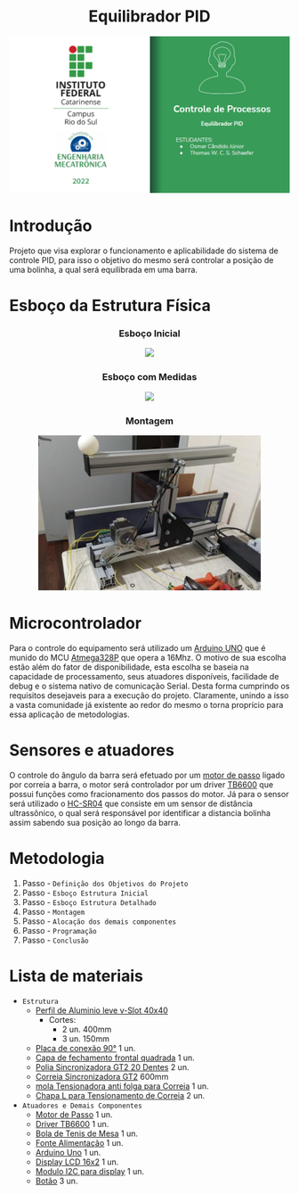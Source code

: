 <h1 align="center"> Equilibrador PID </h1>

![ALOW](Imagens/Logo.PNG)

# Introdução
Projeto que visa explorar o funcionamento e aplicabilidade do sistema de controle PID, para isso o objetivo do mesmo será controlar a posição de uma bolinha, a qual será equilibrada em uma barra.

# Esboço da Estrutura Física
<div align="center">  
  <h3>Esboço Inicial</h3>
  <img src="https://github.com/osmar-candido/Equilibrador-PID/blob/32d471ab13c34fbf4f6023804e4090dc3f51ee7b/Imagens/Esbo%C3%A7oSemMedidas.jpg" width="400">
  
  <h3>Esboço com Medidas</h3>
  <img src="https://github.com/osmar-candido/Equilibrador-PID/blob/32d471ab13c34fbf4f6023804e4090dc3f51ee7b/Imagens/Esbo%C3%A7oComMedidas.jpg" width="400">
  
  <h3 aling="left">Montagem</h3>
  <img src="https://github.com/osmar-candido/Equilibrador-PID/blob/73b7af5404ce1d5f0cc2963a7992429d506e0d20/Imagens/MontagemInicial.jpg" width="400">
</div>

# Microcontrolador
Para o controle do equipamento será utilizado um [Arduino UNO]() que é munido do MCU [Atmega328P](https://pdf1.alldatasheet.com/datasheet-pdf/view/241077/ATMEL/ATMEGA328P.html) que opera a 16Mhz. 
O motivo de sua escolha estão além do fator de disponibilidade, esta escolha se baseia na capacidade de processamento, seus atuadores disponíveis, facilidade de debug e o sistema nativo de comunicação Serial. Desta forma cumprindo os requisitos desejaveis para a execução do projeto. Claramente, unindo a isso a vasta comunidade já existente ao redor do mesmo o torna proprício para essa aplicação de metodologias.

# Sensores e atuadores
O controle do ângulo da barra será efetuado por um [motor de passo]() ligado por correia a barra, o motor será controlador por um driver [TB6600](https://www.mcielectronics.cl/website_MCI/static/documents/TB6600_data_sheet.pdf) que possui funções como fracionamento dos passos do motor.
Já para o sensor será utilizado o [HC-SR04](https://storage.googleapis.com/baudaeletronicadatasheet/HC-SR04.pdf) que consiste em um sensor de distância ultrassônico, o qual será responsável por identificar a distancia bolinha assim sabendo sua posição ao longo da barra.

# Metodologia
1. Passo - `Definição dos Objetivos do Projeto`
2. Passo - `Esboço Estrutura Inicial`
3. Passo - `Esboço Estrutura Detalhado`
4. Passo - `Montagem`
5. Passo - `Alocação dos demais componentes`
6. Passo - `Programação`
7. Passo - `Conclusão`

# Lista de materiais
 - `Estrutura`
   - [Perfil de Aluminio leve v-Slot 40x40]()
     - Cortes: 
       -  2 un. 400mm
       -  3 un. 150mm
   - [Placa de conexão 90°]() 1 un.
   - [Capa de fechamento frontal quadrada]() 1 un.
   - [Polia Sincronizadora GT2 20 Dentes]() 2 un.
   - [Correia Sincronizadora GT2]() 600mm
   - [mola Tensionadora anti folga para Correia]() 1 un.
   - [Chapa L para Tensionamento de Correia]() 2 un.
 - `Atuadores e Demais Componentes`
   - [Motor de Passo]() 1 un.
   - [Driver TB6600]() 1 un.  
   - [Bola de Tenis de Mesa]() 1 un.  
   - [Fonte Alimentação]() 1 un.  
   - [Arduino Uno]() 1 un.  
   - [Display LCD 16x2]() 1 un.  
   - [Modulo I2C para display]() 1 un.  
   - [Botão](https://pt.aliexpress.com/item/1005001865063570.html?spm=a2g0o.productlist.0.0.30387d35B8lVv0&algo_pvid=47c8a6da-a321-4caf-8b6b-58afc68bd679&algo_exp_id=47c8a6da-a321-4caf-8b6b-58afc68bd679-28&pdp_ext_f=%7B%22sku_id%22%3A%2212000017981726696%22%7D&pdp_npi=2%40dis%21BRL%21%2140.34%21%21%21%21%21%400bb0622c16521390021906905e5017%2112000017981726696%21sea) 3 un.  












